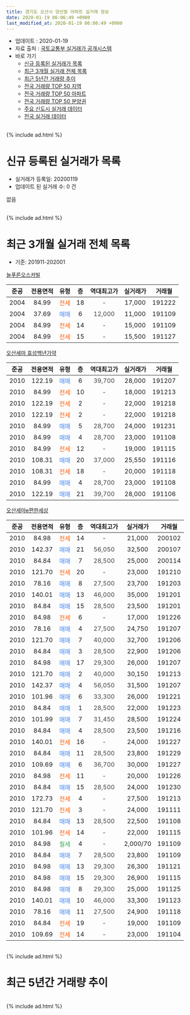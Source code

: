 ```yaml
---
title: 경기도 오산시 양산동 아파트 실거래 정보
date: 2020-01-19 06:06:49 +0900
last_modified_at: 2020-01-19 06:06:49 +0900
---
```


* 업데이트 : 2020-01-19
* 자료 출처 : [국토교통부 실거래가 공개시스템](http://rt.molit.go.kr)
* 바로 가기
    * [신규 등록된 실거래가 목록](#신규-등록된-실거래가-목록)
    * [최근 3개월 실거래 전체 목록](#최근-3개월-실거래-전체-목록)
    * [최근 5년간 거래량 추이](#최근-5년간-거래량-추이)
    * [전국 거래량 TOP 50 지역](https://apt-info.github.io/apt-trade-info/최근-3개월-전국에서-가장-거래가-많이-발생한-지역)
    * [전국 거래량 TOP 50 아파트](https://apt-info.github.io/apt-trade-info/최근-3개월-전국에서-가장-거래가-많이-발생한-아파트)
    * [전국 거래량 TOP 50 분양권](https://apt-info.github.io/apt-trade-info/최근-3개월-전국에서-가장-거래가-많이-발생한-분양권)
    * [주요 신도시 실거래 데이터](https://apt-info.github.io/apt-trade-info/주요-신도시)
    * [전국 실거래 데이터](https://apt-info.github.io/apt-trade-info/전국)
<br>
{% include ad.html %}
<br>

# 신규 등록된 실거래가 목록
* 실거래가 등록일: 20200119
* 업데이트 된 실거래 수: 0 건

없음

<br>
{% include ad.html %}
<br>

# 최근 3개월 실거래 전체 목록
* 기준: 201911-202001


[늘푸른오스카빌](https://search.naver.com/search.naver?query=%EA%B2%BD%EA%B8%B0%EB%8F%84+%EC%98%A4%EC%82%B0%EC%8B%9C+%EC%96%91%EC%82%B0%EB%8F%99+%EB%8A%98%ED%91%B8%EB%A5%B8%EC%98%A4%EC%8A%A4%EC%B9%B4%EB%B9%8C)

|준공|전용면적|유형|층|역대최고가|실거래가|거래월|
|:---:|:---:|:---:|:---:|:---:|:---:|:---:|
|2004|84.99|<span style="color:#ff5a00">전세</span>|18|<span style="color:#444444">-</span>|17,000|191222|
|2004|37.69|<span style="color:#4285f3">매매</span>|6|<span style="color:#444444">12,000</span>|11,000|191109|
|2004|84.99|<span style="color:#ff5a00">전세</span>|14|<span style="color:#444444">-</span>|15,000|191109|
|2004|84.99|<span style="color:#ff5a00">전세</span>|15|<span style="color:#444444">-</span>|15,500|191127|

[오산세마 효성백년가약](https://search.naver.com/search.naver?query=%EA%B2%BD%EA%B8%B0%EB%8F%84+%EC%98%A4%EC%82%B0%EC%8B%9C+%EC%96%91%EC%82%B0%EB%8F%99+%EC%98%A4%EC%82%B0%EC%84%B8%EB%A7%88+%ED%9A%A8%EC%84%B1%EB%B0%B1%EB%85%84%EA%B0%80%EC%95%BD)

|준공|전용면적|유형|층|역대최고가|실거래가|거래월|
|:---:|:---:|:---:|:---:|:---:|:---:|:---:|
|2010|122.19|<span style="color:#4285f3">매매</span>|6|<span style="color:#444444">39,700</span>|28,000|191207|
|2010|84.99|<span style="color:#ff5a00">전세</span>|10|<span style="color:#444444">-</span>|18,000|191213|
|2010|122.19|<span style="color:#ff5a00">전세</span>|2|<span style="color:#444444">-</span>|22,000|191218|
|2010|122.19|<span style="color:#ff5a00">전세</span>|2|<span style="color:#444444">-</span>|22,000|191218|
|2010|84.99|<span style="color:#4285f3">매매</span>|5|<span style="color:#444444">28,700</span>|24,000|191231|
|2010|84.99|<span style="color:#4285f3">매매</span>|4|<span style="color:#444444">28,700</span>|23,000|191108|
|2010|84.99|<span style="color:#ff5a00">전세</span>|12|<span style="color:#444444">-</span>|19,000|191115|
|2010|108.31|<span style="color:#4285f3">매매</span>|20|<span style="color:#444444">37,000</span>|25,550|191116|
|2010|108.31|<span style="color:#ff5a00">전세</span>|18|<span style="color:#444444">-</span>|20,000|191118|
|2010|84.99|<span style="color:#4285f3">매매</span>|4|<span style="color:#444444">28,700</span>|23,000|191108|
|2010|122.19|<span style="color:#4285f3">매매</span>|21|<span style="color:#444444">39,700</span>|28,000|191106|

[오산세마e편한세상](https://search.naver.com/search.naver?query=%EA%B2%BD%EA%B8%B0%EB%8F%84+%EC%98%A4%EC%82%B0%EC%8B%9C+%EC%96%91%EC%82%B0%EB%8F%99+%EC%98%A4%EC%82%B0%EC%84%B8%EB%A7%88e%ED%8E%B8%ED%95%9C%EC%84%B8%EC%83%81)

|준공|전용면적|유형|층|역대최고가|실거래가|거래월|
|:---:|:---:|:---:|:---:|:---:|:---:|:---:|
|2010|84.98|<span style="color:#ff5a00">전세</span>|14|<span style="color:#444444">-</span>|21,000|200102|
|2010|142.37|<span style="color:#4285f3">매매</span>|21|<span style="color:#444444">56,050</span>|32,500|200107|
|2010|84.84|<span style="color:#4285f3">매매</span>|7|<span style="color:#444444">28,500</span>|25,000|200114|
|2010|121.70|<span style="color:#ff5a00">전세</span>|20|<span style="color:#444444">-</span>|23,000|191210|
|2010|78.16|<span style="color:#4285f3">매매</span>|8|<span style="color:#444444">27,500</span>|23,700|191203|
|2010|140.01|<span style="color:#4285f3">매매</span>|13|<span style="color:#444444">46,000</span>|35,000|191201|
|2010|84.84|<span style="color:#4285f3">매매</span>|15|<span style="color:#444444">28,500</span>|23,500|191201|
|2010|84.98|<span style="color:#ff5a00">전세</span>|6|<span style="color:#444444">-</span>|17,000|191226|
|2010|78.16|<span style="color:#4285f3">매매</span>|4|<span style="color:#444444">27,500</span>|24,750|191207|
|2010|121.70|<span style="color:#4285f3">매매</span>|7|<span style="color:#444444">40,000</span>|32,700|191206|
|2010|84.84|<span style="color:#4285f3">매매</span>|3|<span style="color:#444444">28,500</span>|22,900|191206|
|2010|84.98|<span style="color:#4285f3">매매</span>|17|<span style="color:#444444">29,300</span>|26,000|191207|
|2010|121.70|<span style="color:#4285f3">매매</span>|2|<span style="color:#444444">40,000</span>|30,150|191213|
|2010|142.37|<span style="color:#4285f3">매매</span>|4|<span style="color:#444444">56,050</span>|31,500|191207|
|2010|101.96|<span style="color:#4285f3">매매</span>|6|<span style="color:#444444">33,300</span>|26,000|191221|
|2010|84.84|<span style="color:#4285f3">매매</span>|1|<span style="color:#444444">28,500</span>|22,000|191223|
|2010|101.99|<span style="color:#4285f3">매매</span>|7|<span style="color:#444444">31,450</span>|28,500|191224|
|2010|84.84|<span style="color:#4285f3">매매</span>|4|<span style="color:#444444">28,500</span>|23,500|191216|
|2010|140.01|<span style="color:#ff5a00">전세</span>|16|<span style="color:#444444">-</span>|24,000|191227|
|2010|84.84|<span style="color:#4285f3">매매</span>|11|<span style="color:#444444">28,500</span>|23,800|191229|
|2010|109.69|<span style="color:#4285f3">매매</span>|6|<span style="color:#444444">36,700</span>|30,000|191227|
|2010|84.98|<span style="color:#ff5a00">전세</span>|11|<span style="color:#444444">-</span>|20,000|191226|
|2010|84.84|<span style="color:#4285f3">매매</span>|15|<span style="color:#444444">28,500</span>|24,000|191230|
|2010|172.73|<span style="color:#ff5a00">전세</span>|4|<span style="color:#444444">-</span>|27,500|191213|
|2010|121.70|<span style="color:#ff5a00">전세</span>|3|<span style="color:#444444">-</span>|24,000|191111|
|2010|84.84|<span style="color:#4285f3">매매</span>|13|<span style="color:#444444">28,500</span>|22,500|191108|
|2010|101.96|<span style="color:#ff5a00">전세</span>|14|<span style="color:#444444">-</span>|22,000|191115|
|2010|84.98|<span style="color:#34a853">월세</span>|4|<span style="color:#444444">-</span>|2,000/70|191109|
|2010|84.84|<span style="color:#4285f3">매매</span>|7|<span style="color:#444444">28,500</span>|23,800|191109|
|2010|84.98|<span style="color:#4285f3">매매</span>|13|<span style="color:#444444">29,300</span>|26,300|191121|
|2010|84.98|<span style="color:#4285f3">매매</span>|15|<span style="color:#444444">29,300</span>|26,900|191115|
|2010|84.98|<span style="color:#4285f3">매매</span>|8|<span style="color:#444444">29,300</span>|25,000|191125|
|2010|140.01|<span style="color:#4285f3">매매</span>|10|<span style="color:#444444">46,000</span>|33,300|191123|
|2010|78.16|<span style="color:#4285f3">매매</span>|11|<span style="color:#444444">27,500</span>|24,900|191118|
|2010|84.84|<span style="color:#ff5a00">전세</span>|19|<span style="color:#444444">-</span>|19,000|191109|
|2010|109.69|<span style="color:#ff5a00">전세</span>|14|<span style="color:#444444">-</span>|23,000|191104|


<br>
{% include ad.html %}
<br>

# 최근 5년간 거래량 추이


<div style="width:100%;">
    <canvas id="deal_progress" height="200"></canvas>
</div>

<script>
new Chart(document.getElementById("deal_progress"), {
    type: 'line',
    data: {
        labels: ['201501','201502','201503','201504','201505','201506','201507','201508','201509','201510','201511','201512','201601','201602','201603','201604','201605','201606','201607','201608','201609','201610','201611','201612','201701','201702','201703','201704','201705','201706','201707','201708','201709','201710','201711','201712','201801','201802','201803','201804','201805','201806','201807','201808','201809','201810','201811','201812','201901','201902','201903','201904','201905','201906','201907','201908','201909','201910','201911','201912','202001'],
        datasets: [{
            label: '매매',
            pointRadius: 1,
            data: [22, 17, 25, 20, 20, 24, 20, 16, 17, 24, 26, 11, 10, 14, 20, 23, 20, 15, 14, 23, 10, 23, 17, 12, 5, 13, 13, 16, 17, 20, 17, 13, 15, 7, 10, 11, 11, 4, 12, 3, 11, 9, 14, 16, 10, 14, 12, 8, 7, 8, 15, 7, 5, 8, 11, 9, 11, 15, 12, 18, 2],
            borderColor: "rgba(255, 201, 14, 1)",
            backgroundColor: "rgba(255, 201, 14, 0.5)",
            fill: false,
            lineTension: 0
        },{
            label: '전월세',
            pointRadius: 1,
            data: [26, 20, 10, 14, 10, 18, 16, 16, 8, 12, 7, 18, 18, 23, 22, 22, 15, 15, 12, 10, 13, 18, 5, 13, 10, 14, 11, 12, 11, 13, 5, 16, 8, 4, 12, 10, 19, 7, 11, 3, 8, 13, 13, 9, 6, 4, 5, 2, 14, 9, 11, 7, 9, 5, 13, 15, 12, 5, 9, 9, 1],
            borderColor: "rgba(0, 141, 185, 1)",
            backgroundColor: "rgba(0, 141, 185, 0.5)",
            fill: false,
            lineTension: 0
        }
        ]
    },
    options: {
        responsive: true,
        title: {
            display: false
        },
        tooltips: {
            mode: 'index',
            intersect: false
        },
        hover: {
            mode: 'nearest',
            intersect: true
        },
        scales: {
            xAxes: [{
                display: true,
                scaleLabel: {
                    display: true,
                    labelString: '년/월'
                }
            }],
            yAxes: [{
                display: true,
                ticks: {
                    suggestedMin: 0,
                },
                scaleLabel: {
                    display: true,
                    labelString: '실거래 수'
                }
            }]
        }
    }
});

</script>


<br>
{% include ad.html %}
<br>

